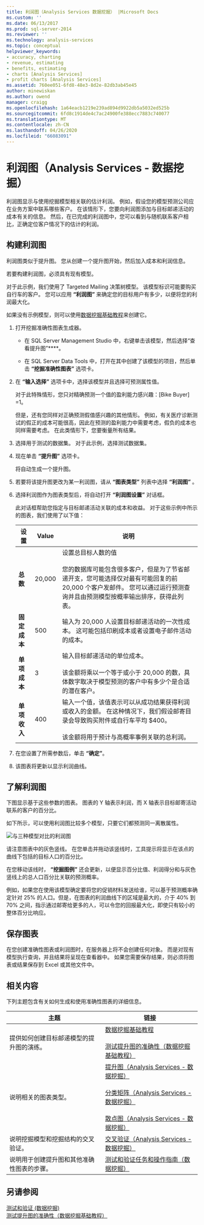 ```yaml
---
title: 利润图（Analysis Services 数据挖掘） |Microsoft Docs
ms.custom: ''
ms.date: 06/13/2017
ms.prod: sql-server-2014
ms.reviewer: ''
ms.technology: analysis-services
ms.topic: conceptual
helpviewer_keywords:
- accuracy, charting
- revenue, estimating
- benefits, estimating
- charts [Analysis Services]
- profit charts [Analysis Services]
ms.assetid: 760ee051-6fd8-48e3-8d2e-82db3ab45e45
author: minewiskan
ms.author: owend
manager: craigg
ms.openlocfilehash: 1a64eacb1219e239ad894d9922db5a5032ed525b
ms.sourcegitcommit: 6fd8c1914de4c7ac24900fe388ecc7883c740077
ms.translationtype: MT
ms.contentlocale: zh-CN
ms.lasthandoff: 04/26/2020
ms.locfileid: "66083091"
---
```

# <a name="profit-chart-analysis-services---data-mining"></a>利润图（Analysis Services - 数据挖掘）
  利润图显示与使用挖掘模型相关联的估计利润。 例如，假设您的模型预测公司应在业务方案中联系哪些客户。 在该情形下，您要向利润图添加与目标邮递活动的成本有关的信息。 然后，在已完成的利润图中，您可以看到与随机联系客户相比，正确定位客户情况下的估计的利润。  
  
## <a name="build-a-profit-chart"></a>构建利润图  
 利润图类似于提升图。 您从创建一个提升图开始，然后加入成本和利润信息。  
  
 若要构建利润图，必须具有现有模型。  
  
 对于此示例，我们使用了 Targeted Mailing 决策树模型。 该模型标识可能要购买自行车的客户。 您可以应用 **“利润图”** 来确定您的目标用户有多少，以便将您的利润最大化。  
  
 如果没有示例模型，则可以使用[数据挖掘基础教程](../../tutorials/basic-data-mining-tutorial.md)来创建它。  
  
1.  打开挖掘准确性图表生成器。  
  
    -   在 SQL Server Management Studio 中，右键单击该模型，然后选择“查看提升图”****。  
  
    -   在 SQL Server Data Tools 中，打开在其中创建了该模型的项目，然后单击 **“挖掘准确性图表”** 选项卡。  
  
2.  在 **“输入选择”** 选项卡中，选择该模型并且选择可预测属性值。  
  
     对于此特殊情形，您只对精确预测一个值的盈利能力感兴趣：[Bike Buyer] =1。  
  
     但是，还有您同样对正确预测假值感兴趣的其他情形。 例如，有关医疗诊断测试的假正的成本可能很高，因此在预测的盈利能力中需要考虑，假负的成本也同样需要考虑。 在此类情形下，您要衡量所有结果。  
  
3.  选择用于测试的数据集。 对于此示例，选择测试数据集。  
  
4.  现在单击 **“提升图”** 选项卡。  
  
     将自动生成一个提升图。  
  
5.  若要将该提升图更改为某一利润图，请从 **“图表类型”** 列表中选择 **“利润图”** 。  
  
6.  选择利润图作为图表类型后，将自动打开 **“利润图设置”** 对话框。  
  
     此对话框帮助您指定与目标邮递活动关联的成本和收益。 对于这些示例中所示的图表，我们使用了以下值：  
  
    |设置|Value|说明|  
    |-------------|-----------|--------------|  
    |**总数**|20,000|设置总目标人数的值<br /><br /> 您的数据库可能包含很多客户，但是为了节省邮递开支，您可能选择仅对最有可能回复的前 20,000 个客户发邮件。 您可以通过运行预测查询并且由预测模型按概率输出排序，获得此列表。|  
    |**固定成本**|500|输入为 20,000 人设置目标邮递活动的一次性成本。 这可能包括印刷成本或者设置电子邮件活动的成本。|  
    |**单项成本**|3|输入目标邮递活动的单位成本。<br /><br /> 该金额将乘以一个等于或小于 20,000 的数，具体数字取决于模型预测的客户中有多少个是合适的潜在客户。|  
    |**单项收入**|400|输入一个值，该值表示可以从成功结果获得利润或收入的金额。 在这种情况下，我们假设邮寄目录会导致购买附件或自行车平均 $400。<br /><br /> 该金额将用于预计与高概率事例关联的总利润。|  
  
7.  在您设置了所需参数后，单击 **“确定”**。  
  
8.  该图表将更新以显示利润曲线。  
  
## <a name="understanding-the-profit-chart"></a>了解利润图  
 下图显示基于这些参数的图表。 图表的 Y 轴表示利润，而 X 轴表示目标邮寄活动联系的客户的百分比。  
  
 如下所示，可以使用利润图比较多个模型，只要它们都预测同一离散属性。  
  
 ![与三种模型对比的利润图](../media/dm14-profitchartupdated.gif "与三种模型对比的利润图")  
  
 请注意图表中的灰色竖线。 在您单击并拖动该竖线时，工具提示将显示在该点的曲线下包括的目标人口的百分比。  
  
 在您移动该线时， **“挖掘图例”** 还会更新，以便显示百分比值、利润得分和与灰色竖线上的总人口百分比关联的预测概率。  
  
 例如，如果您在使用该模型确定要将您的促销材料发送给谁，可以基于预测概率确定针对 25% 的人口。但是，在图表的利润曲线下的区域是最大的，介于 40% 到 70% 之间，指示通过邮寄给更多的人，可以令您的回报最大化，即使只有较小的整体百分比响应。  
  
## <a name="saving-charts"></a>保存图表  
 在您创建准确性图表或利润图时，在服务器上将不会创建任何对象。 而是对现有模型执行查询，并且结果将呈现在查看器中。 如果您需要保存结果，则必须将图表或结果保存到 Excel 或其他文件中。  
  
## <a name="related-content"></a>相关内容  
 下列主题包含有关如何生成和使用准确性图表的详细信息。  
  
|主题|链接|  
|------------|-----------|  
|提供如何创建目标邮递模型的提升图的演练。|[数据挖掘基础教程](../../tutorials/basic-data-mining-tutorial.md)<br /><br /> [测试提升图的准确性（数据挖掘基础教程）](../../tutorials/testing-accuracy-with-lift-charts-basic-data-mining-tutorial.md)|  
|说明相关的图表类型。|[提升图（Analysis Services - 数据挖掘）](lift-chart-analysis-services-data-mining.md)<br /><br /> [分类矩阵（Analysis Services - 数据挖掘）](classification-matrix-analysis-services-data-mining.md)<br /><br /> [散点图（Analysis Services - 数据挖掘）](scatter-plot-analysis-services-data-mining.md)|  
|说明挖掘模型和挖掘结构的交叉验证。|[交叉验证（Analysis Services - 数据挖掘）](cross-validation-analysis-services-data-mining.md)|  
|说明用于创建提升图和其他准确性图表的步骤。|[测试和验证任务和操作指南（数据挖掘）](testing-and-validation-tasks-and-how-tos-data-mining.md)|  
  
## <a name="see-also"></a>另请参阅  
 [测试和验证 &#40;数据挖掘&#41;](testing-and-validation-data-mining.md)   
 [测试提升图的准确性（数据挖掘基础教程）](../../tutorials/testing-accuracy-with-lift-charts-basic-data-mining-tutorial.md)  
  
  
